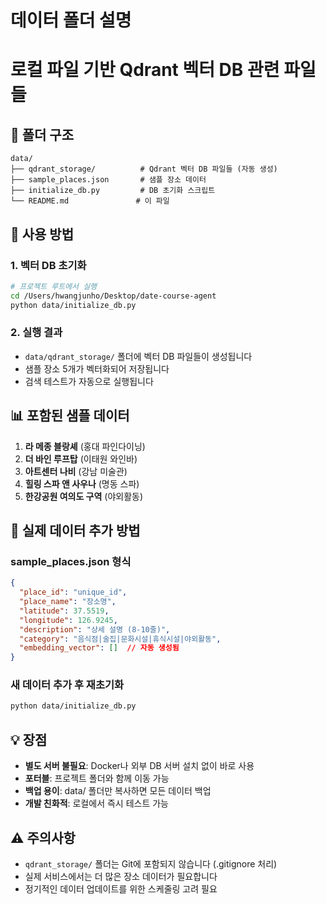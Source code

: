 # 데이터 폴더 설명
# 로컬 파일 기반 Qdrant 벡터 DB 관련 파일들

## 📁 폴더 구조

```
data/
├── qdrant_storage/          # Qdrant 벡터 DB 파일들 (자동 생성)
├── sample_places.json       # 샘플 장소 데이터
├── initialize_db.py         # DB 초기화 스크립트
└── README.md               # 이 파일
```

## 🚀 사용 방법

### 1. 벡터 DB 초기화
```bash
# 프로젝트 루트에서 실행
cd /Users/hwangjunho/Desktop/date-course-agent
python data/initialize_db.py
```

### 2. 실행 결과
- `data/qdrant_storage/` 폴더에 벡터 DB 파일들이 생성됩니다
- 샘플 장소 5개가 벡터화되어 저장됩니다
- 검색 테스트가 자동으로 실행됩니다

## 📊 포함된 샘플 데이터

1. **라 메종 블랑셰** (홍대 파인다이닝)
2. **더 바인 루프탑** (이태원 와인바) 
3. **아트센터 나비** (강남 미술관)
4. **힐링 스파 앤 사우나** (명동 스파)
5. **한강공원 여의도 구역** (야외활동)

## 🔧 실제 데이터 추가 방법

### sample_places.json 형식
```json
{
  "place_id": "unique_id",
  "place_name": "장소명",
  "latitude": 37.5519,
  "longitude": 126.9245,
  "description": "상세 설명 (8-10줄)",
  "category": "음식점|술집|문화시설|휴식시설|야외활동",
  "embedding_vector": []  // 자동 생성됨
}
```

### 새 데이터 추가 후 재초기화
```bash
python data/initialize_db.py
```

## 💡 장점

- **별도 서버 불필요**: Docker나 외부 DB 서버 설치 없이 바로 사용
- **포터블**: 프로젝트 폴더와 함께 이동 가능
- **백업 용이**: data/ 폴더만 복사하면 모든 데이터 백업
- **개발 친화적**: 로컬에서 즉시 테스트 가능

## ⚠️ 주의사항

- `qdrant_storage/` 폴더는 Git에 포함되지 않습니다 (.gitignore 처리)
- 실제 서비스에서는 더 많은 장소 데이터가 필요합니다
- 정기적인 데이터 업데이트를 위한 스케줄링 고려 필요
